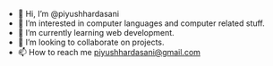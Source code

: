 - 👋 Hi, I’m @piyushhardasani
- 👀 I’m interested in computer languages and computer related stuff.
- 🌱 I’m currently learning web development.
- 💞️ I’m looking to collaborate on projects.
- 📫 How to reach me piyushhardasani@gmail.com

<!---
piyushhardasani/piyushhardasani is a ✨ special ✨ repository because its `README.md` (this file) appears on your GitHub profile.
You can click the Preview link to take a look at your changes.
--->
